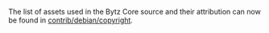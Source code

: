 The list of assets used in the Bytz Core source and their attribution can now be found in [contrib/debian/copyright](../contrib/debian/copyright).
